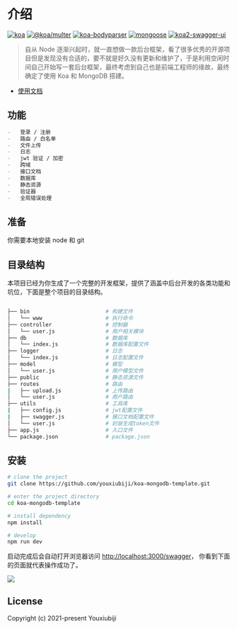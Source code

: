 # 介绍

[![koa](https://img.shields.io/badge/koa-2.13.4-lightgrey)](https://koa.bootcss.com/)
[![@koa/multer](https://img.shields.io/badge/%40koa%2Fmulter-3.0.0-orange)](https://github.com/koajs/multer)
[![koa-bodyparser](https://img.shields.io/badge/koa--bodyparser-4.3.0-orange)](https://github.com/koajs/bodyparser)
[![mongoose](https://img.shields.io/badge/mongoose-6.1.4-orange)](https://mongoosejs.com/)
[![koa2-swagger-ui](https://img.shields.io/badge/koa2--swagger--ui-5.3.0-green)](https://github.com/scttcper/koa2-swagger-ui)


> 自从 Node 逐渐兴起时，就一直想做一款后台框架，看了很多优秀的开源项目但是发现没有合适的，要不就是好久没有更新和维护了，于是利用空闲时间自己开始写一套后台框架，最终考虑到自己也是前端工程师的缘故，最终确定了使用 Koa 和 MongoDB 搭建。


- [使用文档](https://youxiubiji.github.io/koa-mongodb-template-site/)

## 功能

```md
-   登录 / 注册
-   路由 / 白名单
-   文件上传
-   日志
-   jwt 验证 / 加密
-   跨域
-   接口文档
-   数据库
-   静态资源
-   验证器
-   全局错误处理
```

## 准备

你需要本地安装 node 和 git

## 目录结构

本项目已经为你生成了一个完整的开发框架，提供了涵盖中后台开发的各类功能和坑位，下面是整个项目的目录结构。

```sh

├── bin                        # 构建文件
│   └── www                    # 执行命令
├── controller                 # 控制器
│   └── user.js                # 用户相关模块
├── db                         # 数据库
│   └── index.js               # 数据库配置文件
├── logger                     # 日志
│   └── index.js               # 日志配置文件
├── model                      # 模型
│   └── user.js                # 用户模型文件
├── public                     # 静态资源文件
├── routes                     # 路由
|   ├── upload.js              # 上传路由
│   └── user.js                # 用户路由
├── utils                      # 工具库
|   ├── config.js              # jwt配置文件
|   ├── swagger.js             # 接口文档配置文件
│   └── user.js                # 封装生成token文件
├── app.js                     # 入口文件
└── package.json               # package.json
```

## 安装

```sh
# clone the project
git clone https://github.com/youxiubiji/koa-mongodb-template.git

# enter the project directory
cd koa-mongodb-template

# install dependency
npm install

# develop
npm run dev
```

启动完成后会自动打开浏览器访问 [http://localhost:3000/swagger](http://localhost:3000/swagger)， 你看到下面的页面就代表操作成功了。

![](https://static.youxiubiji.com/uploads/2022017/1641549233891475.png)


## License

Copyright (c) 2021-present Youxiubiji


